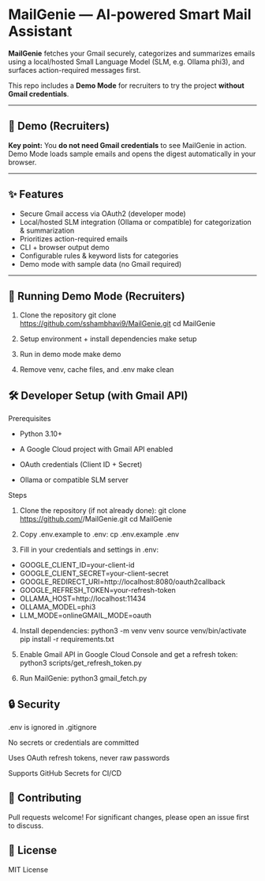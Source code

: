 # MailGenie — AI-powered Smart Mail Assistant

**MailGenie** fetches your Gmail securely, categorizes and summarizes emails using a local/hosted Small Language Model (SLM, e.g. Ollama phi3), and surfaces action-required messages first.  

This repo includes a **Demo Mode** for recruiters to try the project **without Gmail credentials**.

---

## 🎥 Demo (Recruiters)

**Key point:** You **do not need Gmail credentials** to see MailGenie in action. Demo Mode loads sample emails and opens the digest automatically in your browser.

---

## ✨ Features

- Secure Gmail access via OAuth2 (developer mode)
- Local/hosted SLM integration (Ollama or compatible) for categorization & summarization
- Prioritizes action-required emails
- CLI + browser output demo
- Configurable rules & keyword lists for categories
- Demo mode with sample data (no Gmail required)

---

## 🏃 Running Demo Mode (Recruiters)

1. Clone the repository
git clone https://github.com/sshambhavi9/MailGenie.git
cd MailGenie

2. Setup environment + install dependencies
make setup

3. Run in demo mode
make demo

4. Remove venv, cache files, and .env
make clean  


## 🛠 Developer Setup (with Gmail API)

Prerequisites
- Python 3.10+

- A Google Cloud project with Gmail API enabled

- OAuth credentials (Client ID + Secret)

- Ollama or compatible SLM server

Steps
1. Clone the repository (if not already done):
git clone https://github.com/<your-username>/MailGenie.git
cd MailGenie

2. Copy .env.example to .env:
cp .env.example .env

3. Fill in your credentials and settings in .env:
- GOOGLE_CLIENT_ID=your-client-id
- GOOGLE_CLIENT_SECRET=your-client-secret
- GOOGLE_REDIRECT_URI=http://localhost:8080/oauth2callback
- GOOGLE_REFRESH_TOKEN=your-refresh-token
- OLLAMA_HOST=http://localhost:11434
- OLLAMA_MODEL=phi3
- LLM_MODE=onlineGMAIL_MODE=oauth

4. Install dependencies:
python3 -m venv venv
source venv/bin/activate
pip install -r requirements.txt

5. Enable Gmail API in Google Cloud Console and get a refresh token:
python3 scripts/get_refresh_token.py

6. Run MailGenie:
python3 gmail_fetch.py


## 🔒 Security
.env is ignored in .gitignore

No secrets or credentials are committed

Uses OAuth refresh tokens, never raw passwords

Supports GitHub Secrets for CI/CD

## 🤝 Contributing
Pull requests welcome! For significant changes, please open an issue first to discuss.

## 📜 License
MIT License

